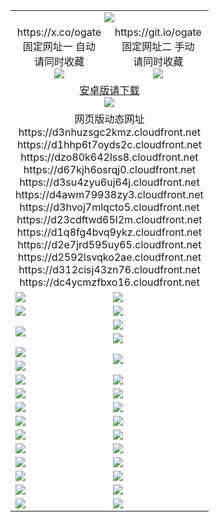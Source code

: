 ﻿<table>
  <tr><td colspan=2 align=center><img src="https://dc4ycmzfbxo16.cloudfront.net/Up/oGate.jpg" /></td></tr>
  <tr>
    <td align=center>https://x.co/ogate<br>固定网址一 自动<br>请同时收藏<br><img src="https://dc4ycmzfbxo16.cloudfront.net/Up/0WMGD1.png" /></td>
    <td align=center>https://git.io/ogate<br>固定网址二 手动<br>请同时收藏<br><img src="https://dc4ycmzfbxo16.cloudfront.net/Up/0WMGD2.png" /></td>
  </tr>
  <tr>
    <td colspan=2 align=center><a href="https://dc4ycmzfbxo16.cloudfront.net/ogUP.aspx?name=0ogate.apk&from=github" target="_blank">安卓版请下载<br/><img src="https://dc4ycmzfbxo16.cloudfront.net/Up/0ogate.jpg" /></a></td>
  </tr>
  <tr><td colspan=2 align=center>网页版动态网址
<br>https://d3nhuzsgc2kmz.cloudfront.net
<br>https://d1hhp6t7oyds2c.cloudfront.net
<br>https://dzo80k642lss8.cloudfront.net
<br>https://d67kjh6osrqj0.cloudfront.net
<br>https://d3su4zyu6uj64j.cloudfront.net
<br>https://d4awm79938zy3.cloudfront.net
<br>https://d3hvoj7mlqcto5.cloudfront.net
<br>https://d23cdftwd65l2m.cloudfront.net
<br>https://d1q8fg4bvq9ykz.cloudfront.net
<br>https://d2e7jrd595uy65.cloudfront.net
<br>https://d2592lsvqko2ae.cloudfront.net
<br>https://d312cisj43zn76.cloudfront.net
<br>https://dc4ycmzfbxo16.cloudfront.net
    </td>
  </tr>
  <tr>
    <td><a href="https://dc4ycmzfbxo16.cloudfront.net/oNote.aspx?id=oGate&from=github" target="_blank"><img src="https://dc4ycmzfbxo16.cloudfront.net/Up/0WCYQ.jpg" /></a></td>
    <td><a href="https://dc4ycmzfbxo16.cloudfront.net/oNote.aspx?id=oNote&from=github" target="_blank"><img src="https://dc4ycmzfbxo16.cloudfront.net/Up/0WZTT.jpg" /></a></td>
  </tr>
  <tr>
    <td><a href="https://dc4ycmzfbxo16.cloudfront.net/ogDY.aspx?from=github" target="_blank"><img src="https://dc4ycmzfbxo16.cloudfront.net/Up/DY.jpg"/></a></td>
    <td><a href="https://dc4ycmzfbxo16.cloudfront.net/ogST.aspx?from=github" target="_blank"><img src="https://dc4ycmzfbxo16.cloudfront.net/Up/ST.jpg"/></a></td>
  </tr>
  <tr>
    <td rowspan=2><a href="https://dc4ycmzfbxo16.cloudfront.net/ogUP.aspx?name=WJ.mp4&from=github" target="_blank"><img src="https://dc4ycmzfbxo16.cloudfront.net/Up/WJ.jpg" /></a></td>
    <td><a href="https://dc4ycmzfbxo16.cloudfront.net/ogUP.aspx?name=DKC.mp4&count=17&from=github" target="_blank"><img src="https://dc4ycmzfbxo16.cloudfront.net/Up/DKC.jpg" /></a></td> 
  </tr>
  <tr>
    <td><a href="https://dc4ycmzfbxo16.cloudfront.net/ogUP.aspx?name=LRWS.mp4&count=6B:14,5A:10,5B:35,4A:14,4B:19,3A:10,3B:26,2A:16,2B:21,1A:23,1B:29&from=github" target="_blank"><img src="https://dc4ycmzfbxo16.cloudfront.net/Up/LRWS.jpg" /></a></td>
  </tr>
  <tr>
    <td><a href="https://dc4ycmzfbxo16.cloudfront.net/ogUP.aspx?name=JQR.mp4&count=2&from=github" target="_blank"><img src="https://dc4ycmzfbxo16.cloudfront.net/Up/JQR.jpg" /></a></td>   
    <td rowspan=2><a href="https://dc4ycmzfbxo16.cloudfront.net/ogUP.aspx?name=JP.mp4&count=9&from=github" target="_blank"><img src="https://dc4ycmzfbxo16.cloudfront.net/Up/JP.jpg" /></td>
  </tr>
  <tr>
    <td><a href="https://dc4ycmzfbxo16.cloudfront.net/ogUP.aspx?name=ZSJ.mp4&count=16&from=github" target="_blank"><img src="https://dc4ycmzfbxo16.cloudfront.net/Up/ZSJ.jpg" /></a></td>
  </tr>
  <tr>
    <td><a href="https://dc4ycmzfbxo16.cloudfront.net/ogUP.aspx?name=SSZJ.mp4&count=7&current=2&from=github" target="_blank"><img src="https://dc4ycmzfbxo16.cloudfront.net/Up/SSZJ.jpg" /></a></td>
    <td><a href="https://dc4ycmzfbxo16.cloudfront.net/ogUP.aspx?name=WH.mp4&from=github" target="_blank"><img src="https://dc4ycmzfbxo16.cloudfront.net/Up/WH.jpg" /></a></td>
  </tr>
  <tr>
    <td><a href="https://dc4ycmzfbxo16.cloudfront.net/ogUP.aspx?name=DWHM.mp4&from=github" target="_blank"><img src="https://dc4ycmzfbxo16.cloudfront.net/Up/DWHM.jpg" /></a></td>
    <td><a href="https://dc4ycmzfbxo16.cloudfront.net/ogUP.aspx?name=XTFY.mp4&count=24&from=github" target="_blank"><img src="https://dc4ycmzfbxo16.cloudfront.net/Up/XTFY.jpg" /></a></td>
  </tr>
  <tr>
    <td><a href="https://dc4ycmzfbxo16.cloudfront.net/ogUP.aspx?name=4SQQ.mp4&count=06:5,05:20&current=06:5&from=github" target="_blank"><img src="https://dc4ycmzfbxo16.cloudfront.net/Up/4SQQ0.jpg" /></a></td>
    <td><a href="https://dc4ycmzfbxo16.cloudfront.net/ogUP.aspx?name=4SHQ.mp4&count=06:4,05:29&current=06:4&from=github" target="_blank"><img src="https://dc4ycmzfbxo16.cloudfront.net/Up/4SHQ0.jpg" /></a></td>
  </tr>
  <tr>
    <td><a href="https://dc4ycmzfbxo16.cloudfront.net/ogUP.aspx?name=4SZG.mp4&count=06:5,05:22,04:22&current=06:3&from=github" target="_blank"><img src="https://dc4ycmzfbxo16.cloudfront.net/Up/4SZG0.jpg" /></a></td>
    <td><a href="https://dc4ycmzfbxo16.cloudfront.net/ogUP.aspx?name=4SDJ.mp4&count=06:4,05:48,04:52&current=06:3&from=github" target="_blank"><img src="https://dc4ycmzfbxo16.cloudfront.net/Up/4SDJ0.jpg" /></a></td>
  </tr>
  <tr>
    <td><a href="https://dc4ycmzfbxo16.cloudfront.net/onUP.aspx?name=https://x.co/dtw99&from=github" target="_blank"><img src="https://dc4ycmzfbxo16.cloudfront.net/Up/0DTW.jpg"/></a></td>
    <td><a href="https://dc4ycmzfbxo16.cloudfront.net/onUP.aspx?name=https://d2tyo2h9ydw5hf.cloudfront.net/acenter/&from=github" target="_blank"><img src="https://dc4ycmzfbxo16.cloudfront.net/Up/0TDW.jpg" /></a></td>
  </tr>
  <tr>
    <td><a href="https://dc4ycmzfbxo16.cloudfront.net/onUP.aspx?name=https://d2r8g7swm7yriq.cloudfront.net/gb/nsc413.htm&from=github" target="_blank"><img src="https://dc4ycmzfbxo16.cloudfront.net/Up/0DJY.jpg" /></a></td>
    <td><a href="https://dc4ycmzfbxo16.cloudfront.net/onUP.aspx?name=https://dgyo0jey7vwa5.cloudfront.net/xtr/gb/prog204.html&from=github" target="_blank"><img src="https://dc4ycmzfbxo16.cloudfront.net/Up/0XTR.jpg" /></a></td>
  </tr>
  <tr>
    <td><a href="https://dc4ycmzfbxo16.cloudfront.net/onUP.aspx?name=https://d1o6sqws00r7ay.cloudfront.net&from=github" target="_blank"><img src="https://dc4ycmzfbxo16.cloudfront.net/Up/0MHW.jpg" /></a></td>
    <td><a href="https://dc4ycmzfbxo16.cloudfront.net/onUP.aspx?name=https://d38z1xzg5vtneh.cloudfront.net&from=github" target="_blank"><img src="https://dc4ycmzfbxo16.cloudfront.net/Up/0ZJW.jpg" /></a></td>
  </tr>
  <tr>
    <td><a href="https://dc4ycmzfbxo16.cloudfront.net/ogUP.aspx?name=FG.zip&from=github" target="_blank"><img src="https://dc4ycmzfbxo16.cloudfront.net/Up/FG.jpg" /></a></td>
    <td><a href="https://dc4ycmzfbxo16.cloudfront.net/ogUP.aspx?name=FGA.apk&from=github" target="_blank"><img src="https://dc4ycmzfbxo16.cloudfront.net/Up/FGA.jpg" /></a></td>
  </tr>
  <tr>
    <td><a href="https://dc4ycmzfbxo16.cloudfront.net/ogUP.aspx?name=U.zip&from=github" target="_blank"><img src="https://dc4ycmzfbxo16.cloudfront.net/Up/U.jpg" /></a></td>
    <td><a href="https://dc4ycmzfbxo16.cloudfront.net/ogUP.aspx?name=UA.apk&from=github" target="_blank"><img src="https://dc4ycmzfbxo16.cloudfront.net/Up/UA.jpg" /></a></td>
  </tr>
  <tr>
    <td><a href="https://dc4ycmzfbxo16.cloudfront.net/ogUP.aspx?name=0iPPOTV.zip&from=github" target="_blank"><img src="https://dc4ycmzfbxo16.cloudfront.net/Up/0iPPOTV.jpg" /></a></td>
    <td><a href="https://dc4ycmzfbxo16.cloudfront.net/ogUP.aspx?name=0iNTD.apk&from=github" target="_blank"><img src="https://dc4ycmzfbxo16.cloudfront.net/Up/0iNTD.jpg" /></a></td>
  </tr>
</table>

